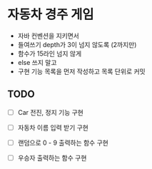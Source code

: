 # 자동차 경주 게임

- 자바 컨벤션을 지키면서
- 들여쓰기 depth가 3이 넘지 않도록 (2까지만)
- 함수가 15라인 넘지 않게
- else 쓰지 말고
- 구현 기능 목록을 먼저 작성하고 목록 단위로 커밋

## TODO

- [ ] Car 전진, 정지 기능 구현
- [ ] 자동차 이름 입력 받기 구현
- [ ] 랜덤으로 0 - 9 출력하는 함수 구현
- [ ] 우승자 출력하는 함수 구현

